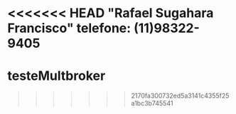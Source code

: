 <<<<<<< HEAD
"Rafael Sugahara Francisco" 
telefone: (11)98322-9405 
=======
# testeMultbroker
>>>>>>> 2170fa300732ed5a3141c4355f25a1bc3b745541
